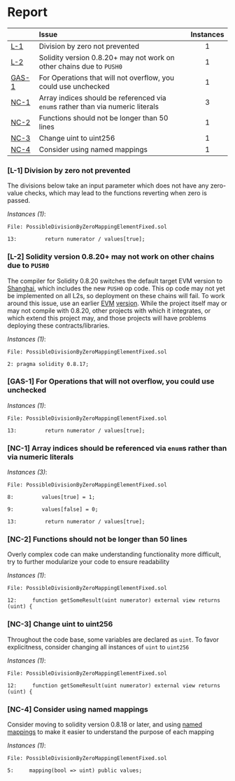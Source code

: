 # Report

| |Issue|Instances|
|-|:-|:-:|
| [L-1](#L-1) | Division by zero not prevented | 1 |
| [L-2](#L-2) | Solidity version 0.8.20+ may not work on other chains due to `PUSH0` | 1 |
| [GAS-1](#GAS-1) | For Operations that will not overflow, you could use unchecked | 1 |
| [NC-1](#NC-1) | Array indices should be referenced via `enum`s rather than via numeric literals | 3 |
| [NC-2](#NC-2) | Functions should not be longer than 50 lines | 1 |
| [NC-3](#NC-3) | Change uint to uint256 | 1 |
| [NC-4](#NC-4) | Consider using named mappings | 1 |



### <a name="L-1"></a>[L-1] Division by zero not prevented
The divisions below take an input parameter which does not have any zero-value checks, which may lead to the functions reverting when zero is passed.

*Instances (1)*:
```solidity
File: PossibleDivisionByZeroMappingElementFixed.sol

13:         return numerator / values[true];

```

### <a name="L-2"></a>[L-2] Solidity version 0.8.20+ may not work on other chains due to `PUSH0`
The compiler for Solidity 0.8.20 switches the default target EVM version to [Shanghai](https://blog.soliditylang.org/2023/05/10/solidity-0.8.20-release-announcement/#important-note), which includes the new `PUSH0` op code. This op code may not yet be implemented on all L2s, so deployment on these chains will fail. To work around this issue, use an earlier [EVM](https://docs.soliditylang.org/en/v0.8.20/using-the-compiler.html?ref=zaryabs.com#setting-the-evm-version-to-target) [version](https://book.getfoundry.sh/reference/config/solidity-compiler#evm_version). While the project itself may or may not compile with 0.8.20, other projects with which it integrates, or which extend this project may, and those projects will have problems deploying these contracts/libraries.

*Instances (1)*:
```solidity
File: PossibleDivisionByZeroMappingElementFixed.sol

2: pragma solidity 0.8.17;

```

### <a name="GAS-1"></a>[GAS-1] For Operations that will not overflow, you could use unchecked

*Instances (1)*:
```solidity
File: PossibleDivisionByZeroMappingElementFixed.sol

13:         return numerator / values[true];

```

### <a name="NC-1"></a>[NC-1] Array indices should be referenced via `enum`s rather than via numeric literals

*Instances (3)*:
```solidity
File: PossibleDivisionByZeroMappingElementFixed.sol

8:         values[true] = 1;

9:         values[false] = 0;

13:         return numerator / values[true];

```

### <a name="NC-2"></a>[NC-2] Functions should not be longer than 50 lines
Overly complex code can make understanding functionality more difficult, try to further modularize your code to ensure readability 

*Instances (1)*:
```solidity
File: PossibleDivisionByZeroMappingElementFixed.sol

12:     function getSomeResult(uint numerator) external view returns (uint) {

```

### <a name="NC-3"></a>[NC-3] Change uint to uint256
Throughout the code base, some variables are declared as `uint`. To favor explicitness, consider changing all instances of `uint` to `uint256`

*Instances (1)*:
```solidity
File: PossibleDivisionByZeroMappingElementFixed.sol

12:     function getSomeResult(uint numerator) external view returns (uint) {

```

### <a name="NC-4"></a>[NC-4] Consider using named mappings
Consider moving to solidity version 0.8.18 or later, and using [named mappings](https://ethereum.stackexchange.com/questions/51629/how-to-name-the-arguments-in-mapping/145555#145555) to make it easier to understand the purpose of each mapping

*Instances (1)*:
```solidity
File: PossibleDivisionByZeroMappingElementFixed.sol

5:     mapping(bool => uint) public values;

```

